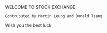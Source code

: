 WELCOME TO STOCK EXCHANGE
`````````````````````````
Contrubuted by Martin Leung and Donald Tsang
`````````````````````````

Wish you the best luck 
